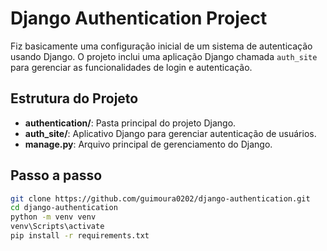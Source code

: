 # Django Authentication Project

Fiz basicamente uma configuração inicial de um sistema de autenticação usando Django. O projeto inclui uma aplicação Django chamada `auth_site` para gerenciar as funcionalidades de login e autenticação.

## Estrutura do Projeto

- **authentication/**: Pasta principal do projeto Django.
- **auth_site/**: Aplicativo Django para gerenciar autenticação de usuários.
- **manage.py**: Arquivo principal de gerenciamento do Django.

## Passo a passo
   ```bash
   git clone https://github.com/guimoura0202/django-authentication.git
   cd django-authentication
   python -m venv venv
   venv\Scripts\activate
   pip install -r requirements.txt